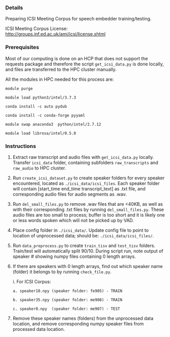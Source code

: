 ### Details
Preparing ICSI Meeting Corpus for speech embedder training/testing.

ICSI Meeting Corpus License: http://groups.inf.ed.ac.uk/ami/icsi/license.shtml

### Prerequisites 

Most of our computing is done on an HCP that does not support the requests package and therefore the script `get_icsi_data.py` is done locally, and files are transferred to the HPC cluster manually.

All the modules in HPC needed for this process are:

`module purge`

`module load python3/intel/3.7.3` 

`conda install -c auto pydub`

`conda install -c conda-forge pyyaml`

`module swap anaconda3  python/intel/2.7.12`

`module load librosa/intel/0.5.0`

### Instructions

1.  Extract raw transcript and audio files with `get_icsi_data.py` locally. Transfer `icsi_data` folder, containing subfolders `raw_transcripts` and `raw_audio`    to HPC cluster.

2.  Run `create_icsi_dataset.py` to create speaker folders for every speaker encountered, located as `./icsi_data/icsi_files`. Each speaker folder will contain [start_time end_time transcript_text] as .txt file, and corresponding audio files for audio segments as .wav.

3.  Run `del_small_files.py` to remove .wav files that are <40KB, as well as with their corresponding .txt files by running `del_small_files.py`. These audio files are too small to process; buffer is too short and it is likely one or less words spoken which will not be picked up by VAD.

4.  Place config folder in `./icsi_data/`. Update config file to point to location of unprocessed data; should be: `./icsi_data/icsi_files/`.

5.  Run `data_preprocess.py` to create `train_tisv` and `test_tisv` folders. Train/test will automatically split 90/10. During script run, note output of speaker # showing numpy files containing 0 length arrays. 

6.  If there are speakers with 0 length arrays, find out which speaker name (folder) it belongs to by running `check_file.py`.

    i.  For ICSI Corpus:
    
        a. speaker10.npy (speaker folder: fe905) - TRAIN
        
        b. speaker35.npy (speaker folder: me908) - TRAIN
        
        c. speaker0.npy  (speaker folder: me907) - TEST
        
7.  Remove these speaker names (folders) from the unprocessed data location, and remove corresponding numpy speaker files from processed data location.
